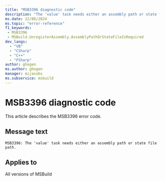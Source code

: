 ```yaml
---
title: "MSB3396 diagnostic code"
description: "The 'value' task needs either an assembly path or state file path."
ms.date: 12/06/2024
ms.topic: "error-reference"
f1_keywords:
 - MSB3396
 - MSBuild.UnregisterAssembly.AssemblyPathOrStateFileIsRequired
dev_langs:
  - "VB"
  - "CSharp"
  - "C++"
  - "FSharp"
author: ghogen
ms.author: ghogen
manager: mijacobs
ms.subservice: msbuild
---
```


# MSB3396 diagnostic code

<!-- :::ErrorDefinitionDescription::: -->
<!-- :::editable-content name="introDescription"::: -->
This article describes the MSB3396 error code.
<!-- :::editable-content-end::: -->

## Message text

```output
MSB3396: The 'value' task needs either an assembly path or state file path.
```

<!-- :::editable-content name="postOutputDescription"::: -->
<!--
{StrBegin="MSB3396: "}
-->
<!-- :::editable-content-end::: -->
<!-- :::ErrorDefinitionDescription-end::: -->

## Applies to

All versions of MSBuild
